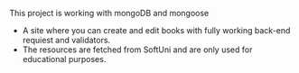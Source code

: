 This project is working with mongoDB and mongoose

- A site where you can create and edit books with fully working back-end requiest and validators.
- The resources are fetched from SoftUni and are only used for educational purposes.
